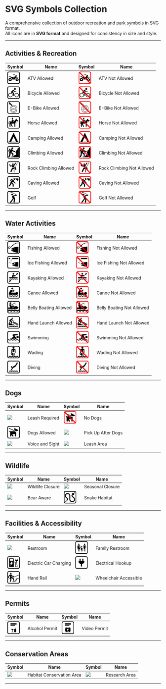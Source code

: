 # SVG Symbols Collection

A comprehensive collection of outdoor recreation and park symbols in SVG format.  
All icons are in **SVG format** and designed for consistency in size and style.  

---

## Activities & Recreation

| Symbol | Name | Symbol | Name |
|--------|------|--------|------|
| <img src="https://raw.githubusercontent.com/trentschlar/SVGs/refs/heads/main/ATVYes.svg" width="40"> | ATV Allowed | <img src="https://raw.githubusercontent.com/trentschlar/SVGs/refs/heads/main/ATVNo.svg" width="40"> | ATV Not Allowed |
| <img src="https://raw.githubusercontent.com/trentschlar/SVGs/refs/heads/main/BicycleYes.svg" width="40"> | Bicycle Allowed | <img src="https://raw.githubusercontent.com/trentschlar/SVGs/refs/heads/main/BicycleNo.svg" width="40"> | Bicycle Not Allowed |
| <img src="https://raw.githubusercontent.com/trentschlar/SVGs/refs/heads/main/EBikeYes.svg" width="40"> | E-Bike Allowed | <img src="https://raw.githubusercontent.com/trentschlar/SVGs/refs/heads/main/EBikeNo.svg" width="40"> | E-Bike Not Allowed |
| <img src="https://raw.githubusercontent.com/trentschlar/SVGs/refs/heads/main/HorseYes.svg" width="40"> | Horse Allowed | <img src="https://raw.githubusercontent.com/trentschlar/SVGs/refs/heads/main/HorseNo.svg" width="40"> | Horse Not Allowed |
| <img src="https://raw.githubusercontent.com/trentschlar/SVGs/refs/heads/main/CampingYes.svg" width="40"> | Camping Allowed | <img src="https://raw.githubusercontent.com/trentschlar/SVGs/refs/heads/main/CampingNo.svg" width="40"> | Camping Not Allowed |
| <img src="https://raw.githubusercontent.com/trentschlar/SVGs/refs/heads/main/ClimbingYes.svg" width="40"> | Climbing Allowed | <img src="https://raw.githubusercontent.com/trentschlar/SVGs/refs/heads/main/ClimbingNo.svg" width="40"> | Climbing Not Allowed |
| <img src="https://raw.githubusercontent.com/trentschlar/SVGs/refs/heads/main/RockClimbingYes.svg" width="40"> | Rock Climbing Allowed | <img src="https://raw.githubusercontent.com/trentschlar/SVGs/refs/heads/main/RockClimbingNo.svg" width="40"> | Rock Climbing Not Allowed |
| <img src="https://raw.githubusercontent.com/trentschlar/SVGs/refs/heads/main/CavingYes.svg" width="40"> | Caving Allowed | <img src="https://raw.githubusercontent.com/trentschlar/SVGs/refs/heads/main/CavingNo.svg" width="40"> | Caving Not Allowed |
| <img src="https://raw.githubusercontent.com/trentschlar/SVGs/refs/heads/main/Golf.svg" width="40"> | Golf | <img src="https://raw.githubusercontent.com/trentschlar/SVGs/refs/heads/main/GolfNo.svg" width="40"> | Golf Not Allowed |

---

## Water Activities

| Symbol | Name | Symbol | Name |
|--------|------|--------|------|
| <img src="https://raw.githubusercontent.com/trentschlar/SVGs/refs/heads/main/FishingYes.svg" width="40"> | Fishing Allowed | <img src="https://raw.githubusercontent.com/trentschlar/SVGs/refs/heads/main/NoFishing.svg" width="40"> | Fishing Not Allowed |
| <img src="https://raw.githubusercontent.com/trentschlar/SVGs/refs/heads/main/IceFishingYes.svg" width="40"> | Ice Fishing Allowed | <img src="https://raw.githubusercontent.com/trentschlar/SVGs/refs/heads/main/IceFishingNo.svg" width="40"> | Ice Fishing Not Allowed |
| <img src="https://raw.githubusercontent.com/trentschlar/SVGs/refs/heads/main/KayakingYes.svg" width="40"> | Kayaking Allowed | <img src="https://raw.githubusercontent.com/trentschlar/SVGs/refs/heads/main/KayakingNo.svg" width="40"> | Kayaking Not Allowed |
| <img src="https://raw.githubusercontent.com/trentschlar/SVGs/refs/heads/main/CanoeYes.svg" width="40"> | Canoe Allowed | <img src="https://raw.githubusercontent.com/trentschlar/SVGs/refs/heads/main/CanoeNo.svg" width="40"> | Canoe Not Allowed |
| <img src="https://raw.githubusercontent.com/trentschlar/SVGs/refs/heads/main/BellyBoatingYes.svg" width="40"> | Belly Boating Allowed | <img src="https://raw.githubusercontent.com/trentschlar/SVGs/refs/heads/main/BellyBoatingNo.svg" width="40"> | Belly Boating Not Allowed |
| <img src="https://raw.githubusercontent.com/trentschlar/SVGs/refs/heads/main/HandLaunchYes.svg" width="40"> | Hand Launch Allowed | <img src="https://raw.githubusercontent.com/trentschlar/SVGs/refs/heads/main/HandLaunchNo.svg" width="40"> | Hand Launch Not Allowed |
| <img src="https://raw.githubusercontent.com/trentschlar/SVGs/refs/heads/main/Swimming.svg" width="40"> | Swimming | <img src="https://raw.githubusercontent.com/trentschlar/SVGs/refs/heads/main/SwimmingNo.svg" width="40"> | Swimming Not Allowed |
| <img src="https://raw.githubusercontent.com/trentschlar/SVGs/refs/heads/main/Wading.svg" width="40"> | Wading | <img src="https://raw.githubusercontent.com/trentschlar/SVGs/refs/heads/main/WaddingNo.svg" width="40"> | Wading Not Allowed |
| <img src="https://raw.githubusercontent.com/trentschlar/SVGs/refs/heads/main/Diving.svg" width="40"> | Diving | <img src="https://raw.githubusercontent.com/trentschlar/SVGs/refs/heads/main/DivingNo.svg" width="40"> | Diving Not Allowed |

---

## Dogs

| Symbol | Name | Symbol | Name |
|--------|------|--------|------|
| <img src="https://raw.githubusercontent.com/trentschlar/SVGs/refs/heads/main/DogOnLeash.svg" width="40"> | Leash Required | <img src="https://raw.githubusercontent.com/trentschlar/SVGs/refs/heads/main/DogNo.svg" width="40"> | No Dogs |
| <img src="https://raw.githubusercontent.com/trentschlar/SVGs/refs/heads/main/DogYes.svg" width="40"> | Dogs Allowed | <img src="https://raw.githubusercontent.com/trentschlar/SVGs/refs/heads/main/DogPoop.svg" width="40"> | Pick Up After Dogs |
| <img src="https://raw.githubusercontent.com/trentschlar/SVGs/refs/heads/main/VoiceAndSight.svg" width="40"> | Voice and Sight | <img src="https://raw.githubusercontent.com/trentschlar/SVGs/refs/heads/main/DogLeashArea.svg" width="40"> | Leash Area |

---

## Wildlife

| Symbol | Name | Symbol | Name |
|--------|------|--------|------|
| <img src="https://raw.githubusercontent.com/trentschlar/SVGs/refs/heads/main/WildlifeClosure.svg" width="40"> | Wildlife Closure | <img src="https://raw.githubusercontent.com/trentschlar/SVGs/refs/heads/main/SeasonalClosure.svg" width="40"> | Seasonal Closure |
| <img src="https://raw.githubusercontent.com/trentschlar/SVGs/refs/heads/main/BearAware.svg" width="40"> | Bear Aware | <img src="https://raw.githubusercontent.com/trentschlar/SVGs/refs/heads/main/Snake.svg" width="40"> | Snake Habitat |

---

## Facilities & Accessibility

| Symbol | Name | Symbol | Name |
|--------|------|--------|------|
| <img src="https://raw.githubusercontent.com/trentschlar/SVGs/refs/heads/main/Restroom.svg" width="40"> | Restroom | <img src="https://raw.githubusercontent.com/trentschlar/SVGs/refs/heads/main/FamilyRestroom.svg" width="40"> | Family Restroom |
| <img src="https://raw.githubusercontent.com/trentschlar/SVGs/refs/heads/main/ElectricCarCharging.svg" width="40"> | Electric Car Charging | <img src="https://raw.githubusercontent.com/trentschlar/SVGs/refs/heads/main/ElectricalHookup.svg" width="40"> | Electrical Hookup |
| <img src="https://raw.githubusercontent.com/trentschlar/SVGs/refs/heads/main/HandRail.svg" width="40"> | Hand Rail | <img src="https://raw.githubusercontent.com/trentschlar/SVGs/refs/heads/main/WheelchairAccessible.svg" width="40"> | Wheelchair Accessible |

---

## Permits

| Symbol | Name | Symbol | Name |
|--------|------|--------|------|
| <img src="https://raw.githubusercontent.com/trentschlar/SVGs/refs/heads/main/AlcoholPermit.svg" width="40"> | Alcohol Permit | <img src="https://raw.githubusercontent.com/trentschlar/SVGs/refs/heads/main/VideoPermit.svg" width="40"> | Video Permit |

---

## Conservation Areas

| Symbol | Name | Symbol | Name |
|--------|------|--------|------|
| <img src="https://raw.githubusercontent.com/trentschlar/SVGs/refs/heads/main/HabitatConservationArea.svg" width="40"> | Habitat Conservation Area | <img src="https://raw.githubusercontent.com/trentschlar/SVGs/refs/heads/main/ResearchArea.svg" width="40"> | Research Area |

---
